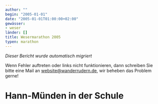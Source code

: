 ```yaml
---
author: ""
begin: "2005-01-01"
date: "2005-01-01T01:00:00+02:00"
gewässer:
- weser
länder: []
title: Wesermarathon 2005
typen: marathon
---
```



*Dieser Bericht wurde automatisch migriert*

Wenn Fehler auftreten oder links nicht funktionieren, dann schreiben Sie bitte eine Mail an website@wanderrudern.de, wir beheben das Problem gerne!



# Hann-Münden in der Schule


